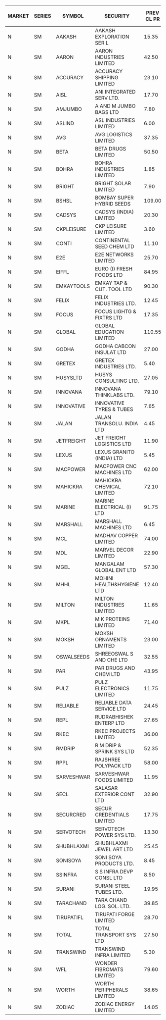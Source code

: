 


| MARKET | SERIES | SYMBOL | SECURITY | PREV CL PR | OPEN PRICE | HIGH PRICE | LOW PRICE | CLOSE PRICE | NET TRDVAL | NET TRDQTY | CORP IND | HI 52 WK | LO 52 WK |
| ----- | ----- | ----- | ----- | ----- | ----- | ----- | ----- | ----- | ----- | ----- | ----- | ----- | ----- |
| N | SM | AAKASH | AAKASH EXPLORATION SER L | 15.35 | 15.25 | 15.65 | 15.25 | 15.65 | 1994400.00 | 129000 |  | 87.80 | 13.95 |
| N | SM | AARON | AARON INDUSTRIES LIMITED | 42.50 | 42.70 | 42.70 | 42.70 | 42.70 | 140910.00 | 3300 |  | 53.50 | 40.00 |
| N | SM | ACCURACY | ACCURACY SHIPPING LIMITED | 23.10 | 23.00 | 24.00 | 23.00 | 24.00 | 112000.00 | 4800 |  | 62.80 | 12.35 |
| N | SM | AISL | ANI INTEGRATED SERV LTD. | 17.70 | 18.05 | 18.05 | 18.05 | 18.05 | 21660.00 | 1200 |  | 59.95 | 14.30 |
| N | SM | AMJUMBO | A AND M JUMBO BAGS LTD | 7.80 | 7.45 | 8.15 | 7.45 | 8.15 | 124800.00 | 16000 |  | 46.80 | 5.85 |
| N | SM | ASLIND | ASL INDUSTRIES LIMITED | 6.00 | 6.00 | 6.00 | 6.00 | 6.00 | 672000.00 | 112000 |  | 11.80 | 6.00 |
| N | SM | AVG | AVG LOGISTICS LIMITED | 37.35 | 39.20 | 39.20 | 39.20 | 39.20 | 47040.00 | 1200 |  | 104.85 | 23.10 |
| N | SM | BETA | BETA DRUGS LIMITED | 50.50 | 52.90 | 52.90 | 51.00 | 51.00 | 83120.00 | 1600 |  | 105.50 | 37.00 |
| N | SM | BOHRA | BOHRA INDUSTRIES LIMITED | 1.85 | 1.80 | 1.80 | 1.80 | 1.80 | 36000.00 | 20000 |  | 10.70 | .35 |
| N | SM | BRIGHT | BRIGHT SOLAR LIMITED | 7.90 | 8.25 | 8.25 | 8.25 | 8.25 | 24750.00 | 3000 |  | 19.90 | 4.70 |
| N | SM | BSHSL | BOMBAY SUPER HYBRID SEEDS | 109.00 | 108.50 | 108.50 | 108.50 | 108.50 | 130200.00 | 1200 |  | 134.05 | 85.70 |
| N | SM | CADSYS | CADSYS (INDIA) LIMITED | 20.30 | 20.50 | 20.50 | 20.50 | 20.50 | 41000.00 | 2000 |  | 59.95 | 15.50 |
| N | SM | CKPLEISURE | CKP LEISURE LIMITED | 3.60 | 3.70 | 3.70 | 3.45 | 3.45 | 97600.00 | 28000 |  | 7.55 | 3.40 |
| N | SM | CONTI | CONTINENTAL SEED CHEM LTD | 11.10 | 10.55 | 10.55 | 10.55 | 10.55 | 421957.80 | 39996 |  | 102.20 | 10.55 |
| N | SM | E2E | E2E NETWORKS LIMITED | 25.70 | 26.95 | 26.95 | 26.95 | 26.95 | 215600.00 | 8000 |  | 42.60 | 13.30 |
| N | SM | EIFFL | EURO (I) FRESH FOODS LTD | 84.95 | 84.00 | 84.75 | 84.00 | 84.75 | 270000.00 | 3200 |  | 131.00 | 71.00 |
| N | SM | EMKAYTOOLS | EMKAY TAP & CUT. TOOL LTD | 90.30 | 90.30 | 90.30 | 90.30 | 90.30 | 54180.00 | 600 |  | 164.75 | 86.00 |
| N | SM | FELIX | FELIX INDUSTRIES LTD. | 12.45 | 13.00 | 13.00 | 13.00 | 13.00 | 52000.00 | 4000 |  | 17.05 | 10.80 |
| N | SM | FOCUS | FOCUS LIGHTG & FIXTRS LTD | 17.35 | 17.35 | 18.00 | 17.35 | 18.00 | 106050.00 | 6000 |  | 165.85 | 15.50 |
| N | SM | GLOBAL | GLOBAL EDUCATION LIMITED | 110.55 | 105.10 | 112.00 | 105.10 | 112.00 | 324100.00 | 3000 |  | 131.00 | 41.20 |
| N | SM | GODHA | GODHA CABCON INSULAT LTD | 27.00 | 28.10 | 28.20 | 28.10 | 28.20 | 225200.00 | 8000 |  | 30.85 | 10.95 |
| N | SM | GRETEX | GRETEX INDUSTRIES LTD. | 5.40 | 5.65 | 5.65 | 5.65 | 5.65 | 33900.00 | 6000 |  | 5.65 | 5.20 |
| N | SM | HUSYSLTD | HUSYS CONSULTING LTD. | 27.05 | 27.50 | 29.00 | 27.00 | 28.15 | 610700.00 | 22000 |  | 38.00 | 21.60 |
| N | SM | INNOVANA | INNOVANA THINKLABS LTD. | 79.10 | 81.55 | 81.55 | 81.45 | 81.45 | 163000.00 | 2000 |  | 326.40 | 73.05 |
| N | SM | INNOVATIVE | INNOVATIVE TYRES & TUBES | 7.65 | 7.65 | 7.65 | 7.60 | 7.60 | 45750.00 | 6000 |  | 19.50 | 5.40 |
| N | SM | JALAN | JALAN TRANSOLU. INDIA LTD | 4.45 | 4.45 | 4.65 | 4.45 | 4.65 | 80700.00 | 18000 |  | 6.70 | 2.85 |
| N | SM | JETFREIGHT | JET FREIGHT LOGISTICS LTD | 11.90 | 12.00 | 12.00 | 12.00 | 12.00 | 240000.00 | 20000 |  | 24.25 | 11.90 |
| N | SM | LEXUS | LEXUS GRANITO (INDIA) LTD | 5.45 | 5.20 | 5.70 | 5.20 | 5.70 | 70400.00 | 13000 |  | 23.60 | 4.55 |
| N | SM | MACPOWER | MACPOWER CNC MACHINES LTD | 62.00 | 61.85 | 65.10 | 61.85 | 65.10 | 476600.00 | 7500 |  | 139.00 | 33.30 |
| N | SM | MAHICKRA | MAHICKRA CHEMICAL LIMITED | 72.10 | 71.90 | 71.90 | 70.05 | 70.05 | 212925.00 | 3000 |  | 93.50 | 50.15 |
| N | SM | MARINE | MARINE ELECTRICAL (I) LTD | 91.75 | 90.75 | 91.75 | 90.75 | 91.75 | 730500.00 | 8000 |  | 123.00 | 78.00 |
| N | SM | MARSHALL | MARSHALL MACHINES LTD | 6.45 | 6.20 | 6.20 | 6.15 | 6.15 | 221550.00 | 36000 |  | 24.45 | 6.15 |
| N | SM | MCL | MADHAV COPPER LIMITED | 74.00 | 74.00 | 74.50 | 74.00 | 74.50 | 178200.00 | 2400 |  | 277.00 | 52.10 |
| N | SM | MDL | MARVEL DECOR LIMITED | 22.90 | 24.00 | 24.00 | 24.00 | 24.00 | 48000.00 | 2000 |  | 30.00 | 13.90 |
| N | SM | MGEL | MANGALAM GLOBAL ENT LTD | 57.30 | 57.20 | 57.20 | 57.20 | 57.20 | 114400.00 | 2000 |  | 58.30 | 51.05 |
| N | SM | MHHL | MOHINI HEALTH&HYGIENE LTD | 12.40 | 11.80 | 13.00 | 11.80 | 13.00 | 109800.00 | 9000 |  | 22.45 | 11.35 |
| N | SM | MILTON | MILTON INDUSTRIES LIMITED | 11.65 | 11.10 | 12.20 | 11.10 | 12.20 | 102520.00 | 8800 |  | 15.25 | 7.00 |
| N | SM | MKPL | M K PROTEINS LIMITED | 71.40 | 71.00 | 71.00 | 71.00 | 71.00 | 142000.00 | 2000 |  | 81.90 | 63.50 |
| N | SM | MOKSH | MOKSH ORNAMENTS LIMITED | 23.00 | 22.50 | 22.50 | 22.50 | 22.50 | 67500.00 | 3000 |  | 34.65 | 18.00 |
| N | SM | OSWALSEEDS | SHREEOSWAL S AND CHE LTD | 32.55 | 32.50 | 32.55 | 31.65 | 32.40 | 775800.00 | 24000 |  | 32.80 | 19.95 |
| N | SM | PAR | PAR DRUGS AND CHEM LTD | 43.95 | 42.80 | 42.80 | 42.80 | 42.80 | 85600.00 | 2000 |  | 56.00 | 26.20 |
| N | SM | PULZ | PULZ ELECTRONICS LIMITED | 11.75 | 12.30 | 12.30 | 12.00 | 12.00 | 146400.00 | 12000 |  | 46.50 | 9.20 |
| N | SM | RELIABLE | RELIABLE DATA SERVICE LTD | 24.45 | 25.65 | 25.65 | 25.65 | 25.65 | 61560.00 | 2400 |  | 53.50 | 19.95 |
| N | SM | REPL | RUDRABHISHEK ENTERP LTD | 27.65 | 28.85 | 28.85 | 28.85 | 28.85 | 86550.00 | 3000 |  | 42.20 | 20.60 |
| N | SM | RKEC | RKEC PROJECTS LIMITED | 36.00 | 33.65 | 34.00 | 33.60 | 34.00 | 101250.00 | 3000 |  | 66.65 | 26.20 |
| N | SM | RMDRIP | R M DRIP & SPRINK SYS LTD | 52.35 | 49.75 | 54.75 | 49.75 | 53.80 | 1929700.00 | 36000 |  | 54.75 | 13.00 |
| N | SM | RPPL | RAJSHREE POLYPACK LTD | 58.00 | 55.10 | 55.10 | 55.10 | 55.10 | 55100.00 | 1000 |  | 118.00 | 47.75 |
| N | SM | SARVESHWAR | SARVESHWAR FOODS LIMITED | 11.95 | 11.40 | 11.40 | 11.40 | 11.40 | 18240.00 | 1600 |  | 43.85 | 8.45 |
| N | SM | SECL | SALASAR EXTERIOR CONT LTD | 32.90 | 26.35 | 38.45 | 26.35 | 38.45 | 194400.00 | 6000 |  | 62.25 | 26.35 |
| N | SM | SECURCRED | SECUR CREDENTIALS LIMITED | 17.75 | 18.30 | 18.60 | 18.30 | 18.55 | 55590.00 | 3000 |  | 99.00 | 12.15 |
| N | SM | SERVOTECH | SERVOTECH POWER SYS LTD. | 13.30 | 13.85 | 13.85 | 13.85 | 13.85 | 55400.00 | 4000 |  | 17.75 | 6.50 |
| N | SM | SHUBHLAXMI | SHUBHLAXMI JEWEL ART LTD | 25.45 | 24.20 | 24.20 | 24.20 | 24.20 | 24200.00 | 1000 |  | 209.50 | 20.75 |
| N | SM | SONISOYA | SONI SOYA PRODUCTS LTD. | 8.45 | 8.80 | 9.25 | 8.80 | 9.25 | 108300.00 | 12000 |  | 25.40 | 4.90 |
| N | SM | SSINFRA | S S INFRA DEVP CONSL LTD | 8.50 | 8.10 | 8.50 | 8.10 | 8.50 | 74100.00 | 9000 |  | 17.20 | 7.65 |
| N | SM | SURANI | SURANI STEEL TUBES LTD. | 19.95 | 18.50 | 21.90 | 18.50 | 21.90 | 161600.00 | 8000 |  | 48.00 | 18.10 |
| N | SM | TARACHAND | TARA CHAND LOG. SOL. LTD. | 39.85 | 41.00 | 41.00 | 41.00 | 41.00 | 82000.00 | 2000 |  | 43.00 | 21.10 |
| N | SM | TIRUPATIFL | TIRUPATI FORGE LIMITED | 28.70 | 28.45 | 28.45 | 28.45 | 28.45 | 91040.00 | 3200 |  | 50.10 | 25.55 |
| N | SM | TOTAL | TOTAL TRANSPORT SYS LTD | 27.50 | 28.50 | 28.50 | 28.45 | 28.45 | 170850.00 | 6000 |  | 48.95 | 17.50 |
| N | SM | TRANSWIND | TRANSWIND INFRA LIMITED | 5.30 | 5.05 | 5.55 | 5.05 | 5.55 | 204000.00 | 40000 |  | 9.50 | 2.85 |
| N | SM | WFL | WONDER FIBROMATS LIMITED | 79.60 | 75.65 | 75.65 | 75.65 | 75.65 | 121040.00 | 1600 |  | 100.00 | 69.60 |
| N | SM | WORTH | WORTH PERIPHERALS LIMITED | 38.65 | 35.00 | 38.70 | 34.10 | 38.70 | 275025.00 | 7500 |  | 67.50 | 29.75 |
| N | SM | ZODIAC | ZODIAC ENERGY LIMITED | 14.05 | 14.75 | 14.75 | 14.75 | 14.75 | 29500.00 | 2000 |  | 32.00 | 11.25 |



